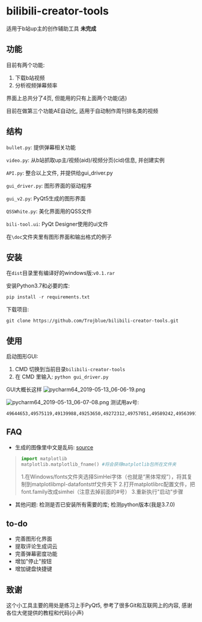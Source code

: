 # bilibili-creator-tools

适用于b站up主的创作辅助工具   **未完成**

## 功能

目前有两个功能:

1. 下载b站视频
2. 分析视频弹幕频率

界面上总共分了4页, 但能用的只有上面两个功能(逃)

目前在做第三个功能AE自动化, 适用于自动制作周刊排名类的视频



## 结构

`bullet.py`: 提供弹幕相关功能

`video.py`: 从b站抓取up主/视频(aid)/视频分页(cid)信息, 并创建实例

`API.py`: 整合以上文件, 并提供给gui_driver.py

`gui_driver.py`: 图形界面的驱动程序

`gui_v2.py`: PyQt5生成的图形界面

`QSSWhite.py`: 美化界面用的QSS文件

`bili-tool.ui`: PyQt Designer使用的ui文件

在`\doc`文件夹里有图形界面和输出格式的例子



## 安装

在`dist`目录里有编译好的windows版:`v0.1.rar`

安装Python3.7和必要的库:

```python
pip install -r requirements.txt
```

下载项目:
```Git
git clone https://github.com/Trojblue/bilibili-creator-tools.git
```



## 使用

启动图形GUI:

1. CMD 切换到当前目录`bilibili-creator-tools`
2. 在 CMD 里输入: `python gui_driver.py`

GUI大概长这样
![pycharm64_2019-05-13_06-06-19.png](https://github.com/Trojblue/bilibili-creator-tools/blob/master/docs/pycharm64_2019-05-13_06-06-19.png?raw=true)

![pycharm64_2019-05-13_06-07-08.png](https://github.com/Trojblue/bilibili-creator-tools/blob/master/docs/pycharm64_2019-05-13_06-07-08.png?raw=true)
测试用av号:

```
49644653,49575119,49139988,49253650,49272312,49757051,49589242,49563991,49283161
```

## FAQ

- 生成的图像里中文是乱码: [source](<https://segmentfault.com/a/1190000005144275>)

> ```python
> import matplotlib
> matplotlib.matplotlib_fname() #将会获得matplotlib包所在文件夹
> ```
>
> 1.在Windows/fonts文件夹选择SimHei字体（也就是“黑体常规”），将其复制到matplotlibmpl-datafontsttf文件夹下
> 2.打开matplotlibrc配置文件，把font.family改成simhei（注意去掉前面的#号）
> 3.重新执行"启动"步骤



- 其他问题: 检测是否已安装所有需要的库; 检测python版本(我是3.7.0)



## to-do
- 完善图形化界面
- 提取评论生成词云
- 完善弹幕密度功能
- 增加"停止"按钮
- 增加键盘快捷键

## 致谢

这个小工具主要的用处是练习上手PyQt5, 参考了很多Git和互联网上的内容, 感谢各位大佬提供的教程和代码(小声)

















